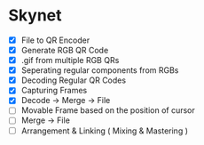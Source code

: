 # Skynet

- [x] File to QR Encoder
- [x] Generate RGB QR Code
- [x] .gif from multiple RGB QRs
- [x] Seperating regular components from RGBs
- [x] Decoding Regular QR Codes
- [x] Capturing Frames
- [x] Decode -> Merge -> File
- [ ] Movable Frame based on the position of cursor
- [ ] Merge -> File
- [ ] Arrangement & Linking ( Mixing & Mastering )
